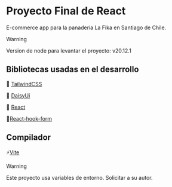 # Proyecto Final de React

E-commerce app para la panaderia La Fika en Santiago de Chile.

> [!warning]
>
> Version de node para levantar el proyecto:
> v20.12.1

## Bibliotecas usadas en el desarrollo

🌊 [TailwindCSS](https://tailwindcss.com/ "TailwindCSS")

🌼 [DaisyUi](https://daisyui.com/ "daisyui")

🧪 [React](https://es.react.dev/ "React")

📓[React-hook-form](https://www.react-hook-form.com/ "React-hook-form")

## Compilador

⚡[Vite](https://vite.dev/ "Vite")

> [!warning]
>
> Este proyecto usa variables de entorno. Solicitar a su autor.
